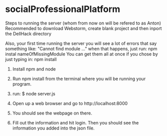 # socialProfessionalPlatform

Steps to running the server (whom from now on will be refered to as Anton)
Recommended to download Webstorm, create blank project and then inport the DellHack directory

Also, your first time running the server you will see a lot of errors that say something like:
"Cannot find module ..." when that happens, just run: npm instal nameOfMissingModule
You can get them all at once if you chose by just typing in: npm install

1. Install npm and node

2. Run npm install from the terminal where you will be running your program.

3. run: $ node server.js

4. Open up a web browser and go to http://localhost:8000

5. You should see the webpage on there.

6. Fill out the information and hit login. Then you should see the information you added into the json file.
